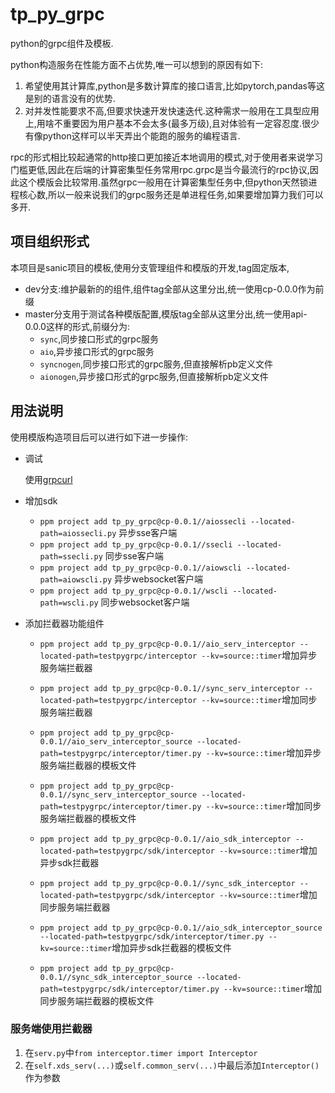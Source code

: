 # tp_py_grpc

python的grpc组件及模板.

python构造服务在性能方面不占优势,唯一可以想到的原因有如下:

1. 希望使用其计算库,python是多数计算库的接口语言,比如pytorch,pandas等这是别的语言没有的优势.
2. 对并发性能要求不高,但要求快速开发快速迭代.这种需求一般用在工具型应用上,用啥不重要因为用户基本不会太多(最多万级),且对体验有一定容忍度.很少有像python这样可以半天弄出个能跑的服务的编程语言.

rpc的形式相比较起通常的http接口更加接近本地调用的模式,对于使用者来说学习门槛更低,因此在后端的计算密集型任务常用rpc.grpc是当今最流行的rpc协议,因此这个模版会比较常用.虽然grpc一般用在计算密集型任务中,但python天然锁进程核心数,所以一般来说我们的grpc服务还是单进程任务,如果要增加算力我们可以多开.

## 项目组织形式

本项目是sanic项目的模板,使用分支管理组件和模版的开发,tag固定版本,

+ dev分支:维护最新的的组件,组件tag全部从这里分出,统一使用cp-0.0.0作为前缀
+ master分支用于测试各种模版配置,模版tag全部从这里分出,统一使用api-0.0.0这样的形式,前缀分为:
    + `sync`,同步接口形式的grpc服务
    + `aio`,异步接口形式的grpc服务
    + `syncnogen`,同步接口形式的grpc服务,但直接解析pb定义文件
    + `aionogen`,异步接口形式的grpc服务,但直接解析pb定义文件

## 用法说明

使用模版构造项目后可以进行如下进一步操作:

+ 调试

    使用[grpcurl](https://github.com/fullstorydev/grpcurl)

+ 增加sdk

    + `ppm project add tp_py_grpc@cp-0.0.1//aiossecli --located-path=aiossecli.py` 异步sse客户端
    + `ppm project add tp_py_grpc@cp-0.0.1//ssecli --located-path=ssecli.py` 同步sse客户端
    + `ppm project add tp_py_grpc@cp-0.0.1//aiowscli --located-path=aiowscli.py` 异步websocket客户端
    + `ppm project add tp_py_grpc@cp-0.0.1//wscli --located-path=wscli.py` 同步websocket客户端

+ 添加拦截器功能组件
    + `ppm project add tp_py_grpc@cp-0.0.1//aio_serv_interceptor --located-path=testpygrpc/interceptor --kv=source::timer`增加异步服务端拦截器
    + `ppm project add tp_py_grpc@cp-0.0.1//sync_serv_interceptor --located-path=testpygrpc/interceptor --kv=source::timer`增加同步服务端拦截器
    + `ppm project add tp_py_grpc@cp-0.0.1//aio_serv_interceptor_source --located-path=testpygrpc/interceptor/timer.py --kv=source::timer`增加异步服务端拦截器的模板文件
    + `ppm project add tp_py_grpc@cp-0.0.1//sync_serv_interceptor_source --located-path=testpygrpc/interceptor/timer.py --kv=source::timer`增加同步服务端拦截器的模板文件

    + `ppm project add tp_py_grpc@cp-0.0.1//aio_sdk_interceptor --located-path=testpygrpc/sdk/interceptor --kv=source::timer`增加异步sdk拦截器
    + `ppm project add tp_py_grpc@cp-0.0.1//sync_sdk_interceptor --located-path=testpygrpc/sdk/interceptor --kv=source::timer`增加同步服务端拦截器
    + `ppm project add tp_py_grpc@cp-0.0.1//aio_sdk_interceptor_source --located-path=testpygrpc/sdk/interceptor/timer.py --kv=source::timer`增加异步sdk拦截器的模板文件
    + `ppm project add tp_py_grpc@cp-0.0.1//sync_sdk_interceptor_source --located-path=testpygrpc/sdk/interceptor/timer.py --kv=source::timer`增加同步服务端拦截器的模板文件

### 服务端使用拦截器

1. 在`serv.py`中`from interceptor.timer import Interceptor`
2. 在`self.xds_serv(...)`或`self.common_serv(...)`中最后添加`Interceptor()`作为参数